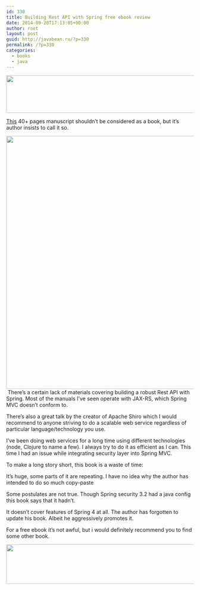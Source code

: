 ```yaml
---
id: 330
title: Building Rest API with Spring free ebook review
date: 2014-09-28T17:13:05+00:00
author: root
layout: post
guid: http://javabean.ru/?p=330
permalink: /?p=330
categories:
  - books
  - java
---
```

[<img class="aligncenter" src="http://www.baeldung.com/wp-content/uploads/2013/11/SPRING-JAVA-CONFIGURATION.jpg" alt="" width="700" height="101" />](http://www.baeldung.com/rest-with-spring-series/)
  
[This](http://www.baeldung.com/rest-with-spring-series/) 40+ pages manuscript shouldn&#8217;t be considered as a book, but it&#8217;s author insists to call it so.
  
<img class="aligncenter" src="http://www.baeldung.com/wp-content/uploads/2011/11/if-java-is-the-engine-then-spring-is-the-fuel.jpg" alt="" width="793" height="681" /> There&#8217;s a certain lack of materials covering building a robust Rest API with Spring. Most of the manuals I&#8217;ve seen operate with JAX-RS, which Spring MVC doesn&#8217;t conform to.

There&#8217;s also a great talk by the creator of Apache Shiro which I would recommend to anyone striving to do a scalable web service regardless of particular language/technology you use.
  


I&#8217;ve been doing web services for a long time using different technologies (node, Clojure to name a few). I always try to do it as efficient as I can. This time I had an issue while integrating security layer into Spring MVC.

To make a long story short, this book is a waste of time:
  
It&#8217;s huge, some parts of it are repeating. I have no idea why the author has intended to do so much copy-paste
  
Some postulates are not true. Though Spring security 3.2 had a java config this book says that it hadn&#8217;t.
  
It doesn&#8217;t cover features of Spring 4 at all. The author has forgotten to update his book. Albeit he aggressively promotes it.

For a free ebook it&#8217;s not awful, but i would definitely recommend you to find some other book.

<img class="alignnone" src="http://cinedork.com/wp-content/uploads/2012/08/1star.jpg" alt="" width="535" height="106" />